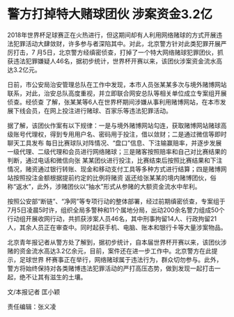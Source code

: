 # 警方打掉特大赌球团伙 涉案资金3.2亿

2018年世界杯足球赛正在火热进行，但这期间却有人利用网络赌球的方式开展违法犯罪活动大肆敛财，许多参与者深陷其中。对此，北京警方针对此类犯罪开展严厉打击，7
月5日，北京警方经缜密侦查，打掉了一个特大网络赌球犯罪团伙，抓获违法犯罪嫌疑人46名，据初步统计，世界杯开赛以来，该团伙涉案资金流水高达3.2亿元。

日前，市公安局治安管理总队在工作中发现，本市人员张某某多次与境外赌博网站联系，对此，治安总队高度重视，并立即联合网安总队等相关单位成立专案组开展侦查。经侦查
了解，张某某等6人在世界杯期间涉嫌从事利用赌博网站，在本市发展下线会员，在网上投注进行赌球、百家乐等违法犯罪活动。

据了解，该团伙作案有以下规律：一是与境外赌博网站勾连，获取赌博网站赌球高级账号代理权，得到专用用户名、密码用于投注，借以敛财；二是通过微信等即时聊天工具发布
每日比赛球队对阵情况、“盘口”信息、下注输赢赔率，并逐步发展一级代理、二级代理和会员进行网络赌球；三是赌客按照赔率和自己对比赛结果的判断，通过电话和微信向张
某某团伙进行投注，比赛结束后按照比赛结果和下注情况，赌资通过银行转账、现金和移动支付工具等多种方式进行结算；四是赌博网站按照投注金额根据提前约定的比例将赌资
返还给张某某的境内赌博团伙，俗称“返水”，此外，涉赌团伙以“抽水”形式从参赌的大额资金流水中牟利。

按照公安部“断链”、“净网”等专项行动的整体部署，经过前期缜密侦查，专案组于7月5日凌晨5时许，组织全局多警种和11个属地分局，出动200余名警力组成50个
行动组开展收网行动，共抓获涉案人员46名，其中刑事拘留14人、行政拘留21人，其余人员正在审查中。同时起获手机、电脑、账本和银行卡等大量涉案物品。

北京青年报记者从警方处了解到，据初步统计，自本届世界杯开赛以来，该团伙涉赌的资金流水高达3.2亿余元，目前，案件还在进一步工作中。北京警方在此提示，足球世界
杯赛事正在举行，网络赌球属于违法行为，群众切勿参与。此外，警方将始终保持对各类赌博违法犯罪活动的严打高压态势，做到发现一起打击一起，绝不让其有滋生的土壤。

文/本报记者 匡小颖

责任编辑：张义凌

